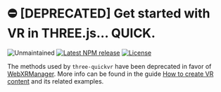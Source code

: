 # :no_entry: [DEPRECATED] Get started with VR in THREE.js... QUICK.
![Unmaintained][maintenance-badge]
[![Latest NPM release][npm-badge]][npm-badge-url]
[![License][license-badge]][license-badge-url]

The methods used by `three-quickvr` have been deprecated in favor of [WebXRManager](https://github.com/mrdoob/three.js/blob/dev/src/renderers/webxr/WebXRManager.js). More info can be found in the guide [How to create VR content](https://threejs.org/docs/index.html#manual/en/introduction/How-to-create-VR-content) and its related examples.

[maintenance-badge]: https://img.shields.io/maintenance/no/2018
[npm-badge]: https://img.shields.io/npm/v/three-quickvr.svg
[npm-badge-url]: https://www.npmjs.com/package/three-quickvr
[license-badge]: https://img.shields.io/npm/l/three-quickvr.svg
[license-badge-url]: ./LICENSE.md
